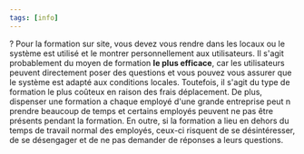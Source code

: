 ```yaml
---
tags: [info]
---
```


?
Pour la formation sur site, vous devez vous rendre dans les locaux ou le système est utilisé et le montrer personnellement aux utilisateurs.
Il s'agit probablement du moyen de formation **le plus efficace**, car les utilisateurs peuvent directement poser des questions et vous pouvez vous assurer que le système est adapté aux conditions locales.
Toutefois, il s'agit du type de formation le plus coûteux en raison des frais déplacement.
De plus, dispenser une formation a chaque employé d'une grande entreprise peut n prendre beaucoup de temps et certains employés peuvent ne pas être présents pendant la formation.
En outre, si la formation a lieu en dehors du temps de travail normal des employés, ceux-ci risquent de se désintéresser, de se désengager et de ne pas demander de réponses a leurs questions.